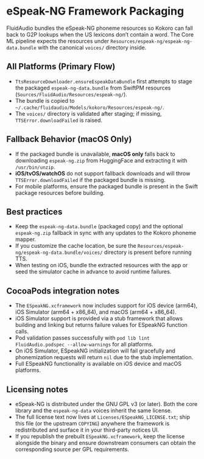 # eSpeak-NG Framework Packaging

FluidAudio bundles the eSpeak-NG phoneme resources so Kokoro can fall back to G2P lookups when the US lexicons don’t contain a word. The Core ML pipeline expects the resources under `Resources/espeak-ng/espeak-ng-data.bundle` with the canonical `voices/` directory inside.

## All Platforms (Primary Flow)
- `TtsResourceDownloader.ensureEspeakDataBundle` first attempts to stage the packaged `espeak-ng-data.bundle` from SwiftPM resources (`Sources/FluidAudio/Resources/espeak-ng/`).
- The bundle is copied to `~/.cache/fluidaudio/Models/kokoro/Resources/espeak-ng/`.
- The `voices/` directory is validated after staging; if missing, `TTSError.downloadFailed` is raised.

## Fallback Behavior (macOS Only)
- If the packaged bundle is unavailable, **macOS only** falls back to downloading `espeak-ng.zip` from HuggingFace and extracting it with `/usr/bin/unzip`.
- **iOS/tvOS/watchOS** do not support fallback downloads and will throw `TTSError.downloadFailed` if the packaged bundle is missing.
- For mobile platforms, ensure the packaged bundle is present in the Swift package resources before building.

## Best practices
- Keep the `espeak-ng-data.bundle` (packaged copy) and the optional `espeak-ng.zip` fallback in sync with any updates to the Kokoro phoneme mapper.
- If you customize the cache location, be sure the `Resources/espeak-ng/espeak-ng-data.bundle/voices/` directory is present before running TTS.
- When testing on iOS, bundle the extracted resources with the app or seed the simulator cache in advance to avoid runtime failures.

## CocoaPods integration notes
- The `ESpeakNG.xcframework` now includes support for iOS device (arm64), iOS Simulator (arm64 + x86_64), and macOS (arm64 + x86_64).
- iOS Simulator support is provided via a stub framework that allows building and linking but returns failure values for ESpeakNG function calls.
- Pod validation passes successfully with `pod lib lint FluidAudio.podspec --allow-warnings` for all platforms.
- On iOS Simulator, ESpeakNG initialization will fail gracefully and phonemization requests will return `nil` due to the stub implementation.
- Full ESpeakNG functionality is available on iOS device and macOS platforms.

## Licensing notes
- eSpeak-NG is distributed under the GNU GPL v3 (or later). Both the core library and the `espeak-ng-data` voices inherit the same license.
- The full license text now lives at `Licenses/ESpeakNG_LICENSE.txt`; ship this file (or the upstream `COPYING`) anywhere the framework is redistributed and surface it in your third-party notices UI.
- If you republish the prebuilt `ESpeakNG.xcframework`, keep the license alongside the binary and ensure downstream consumers can obtain the corresponding source per GPL requirements.
